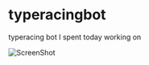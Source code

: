# typeracingbot
typeracing bot I spent today working on

![ScreenShot](https://cdn.discordapp.com/attachments/771529801235562522/905662952378630174/Screen_Shot_2021-11-03_at_8.41.11_PM.png)
